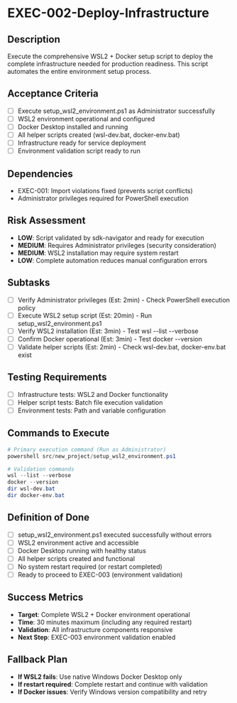 # EXEC-002-Deploy-Infrastructure

## Description
Execute the comprehensive WSL2 + Docker setup script to deploy the complete infrastructure needed for production readiness. This script automates the entire environment setup process.

## Acceptance Criteria
- [ ] Execute setup_wsl2_environment.ps1 as Administrator successfully
- [ ] WSL2 environment operational and configured
- [ ] Docker Desktop installed and running
- [ ] All helper scripts created (wsl-dev.bat, docker-env.bat)
- [ ] Infrastructure ready for service deployment
- [ ] Environment validation script ready to run

## Dependencies
- EXEC-001: Import violations fixed (prevents script conflicts)
- Administrator privileges required for PowerShell execution

## Risk Assessment
- **LOW**: Script validated by sdk-navigator and ready for execution
- **MEDIUM**: Requires Administrator privileges (security consideration)
- **MEDIUM**: WSL2 installation may require system restart
- **LOW**: Complete automation reduces manual configuration errors

## Subtasks
- [ ] Verify Administrator privileges (Est: 2min) - Check PowerShell execution policy
- [ ] Execute WSL2 setup script (Est: 20min) - Run setup_wsl2_environment.ps1
- [ ] Verify WSL2 installation (Est: 3min) - Test wsl --list --verbose
- [ ] Confirm Docker operational (Est: 3min) - Test docker --version
- [ ] Validate helper scripts (Est: 2min) - Check wsl-dev.bat, docker-env.bat exist

## Testing Requirements
- [ ] Infrastructure tests: WSL2 and Docker functionality
- [ ] Helper script tests: Batch file execution validation
- [ ] Environment tests: Path and variable configuration

## Commands to Execute
```powershell
# Primary execution command (Run as Administrator)
powershell src/new_project/setup_wsl2_environment.ps1

# Validation commands
wsl --list --verbose
docker --version
dir wsl-dev.bat
dir docker-env.bat
```

## Definition of Done
- [ ] setup_wsl2_environment.ps1 executed successfully without errors
- [ ] WSL2 environment active and accessible
- [ ] Docker Desktop running with healthy status
- [ ] All helper scripts created and functional
- [ ] No system restart required (or restart completed)
- [ ] Ready to proceed to EXEC-003 (environment validation)

## Success Metrics
- **Target**: Complete WSL2 + Docker environment operational
- **Time**: 30 minutes maximum (including any required restart)
- **Validation**: All infrastructure components responsive
- **Next Step**: EXEC-003 environment validation enabled

## Fallback Plan
- **If WSL2 fails**: Use native Windows Docker Desktop only
- **If restart required**: Complete restart and continue with validation
- **If Docker issues**: Verify Windows version compatibility and retry